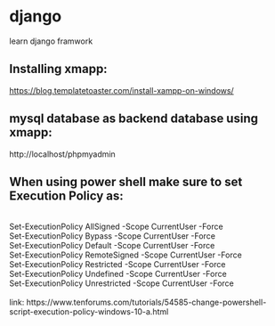 # django
learn django framwork

## Installing xmapp: 
https://blog.templatetoaster.com/install-xampp-on-windows/

## mysql database as backend database using xmapp:
http://localhost/phpmyadmin

## When using power shell make sure to set Execution Policy as:
<br />
Set-ExecutionPolicy AllSigned -Scope CurrentUser -Force <br />
Set-ExecutionPolicy Bypass -Scope CurrentUser -Force <br />
Set-ExecutionPolicy Default -Scope CurrentUser -Force <br />
Set-ExecutionPolicy RemoteSigned -Scope CurrentUser -Force <br />
Set-ExecutionPolicy Restricted -Scope CurrentUser -Force <br />
Set-ExecutionPolicy Undefined -Scope CurrentUser -Force <br />
Set-ExecutionPolicy Unrestricted -Scope CurrentUser -Force <br />
<br />
link: https://www.tenforums.com/tutorials/54585-change-powershell-script-execution-policy-windows-10-a.html
